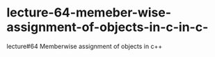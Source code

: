 # lecture-64-memeber-wise-assignment-of-objects-in-c-in-c-
lecture#64 Memberwise assignment of objects in c++

